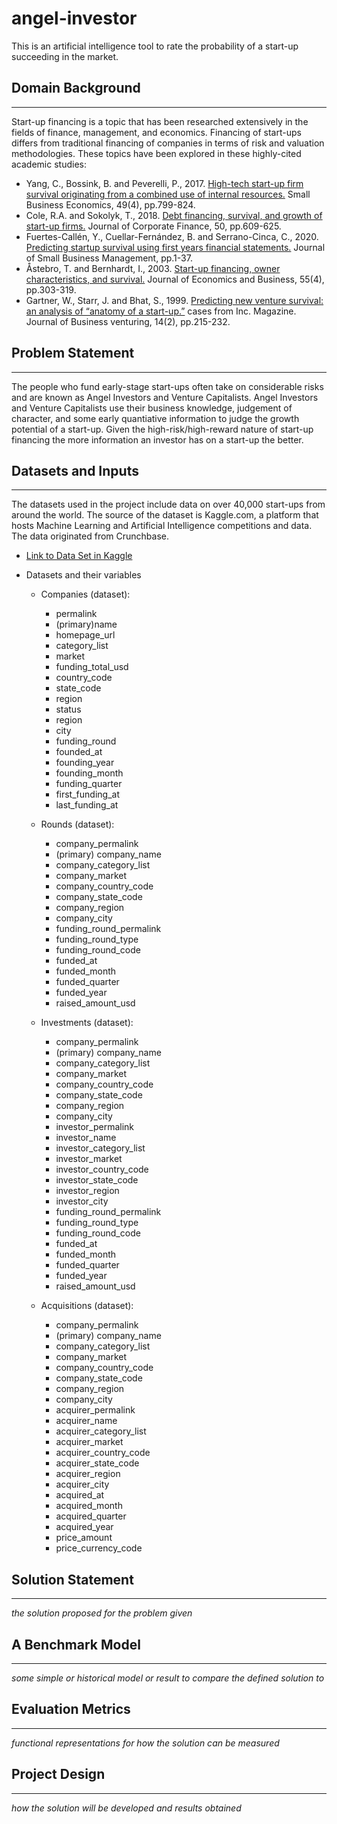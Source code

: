 # angel-investor
This is an artificial intelligence tool to rate the probability of a start-up succeeding in the market. 

## Domain Background
---
Start-up financing is a topic that has been researched extensively in the fields of finance, management, and economics. Financing of start-ups differs from traditional financing of companies in terms of risk and valuation methodologies. These topics have been explored in these highly-cited academic studies: 

* Yang, C., Bossink, B. and Peverelli, P., 2017. [High-tech start-up firm survival originating from a combined use of internal resources.](https://personal.vu.nl/p.j.peverelli/ChunBossinkPeverelli.pdf) Small Business Economics, 49(4), pp.799-824.
* Cole, R.A. and Sokolyk, T., 2018. [Debt financing, survival, and growth of start-up firms.](https://rebelcole.com/PDF/Cole-Sokolyk.JCF.2017.pdf) Journal of Corporate Finance, 50, pp.609-625.
* Fuertes-Callén, Y., Cuellar-Fernández, B. and Serrano-Cinca, C., 2020. [Predicting startup survival using first years financial statements.](https://www.researchgate.net/profile/Carlos-Serrano-Cinca/publication/343566221_Predicting_startup_survival_using_first_years_financial_statements/links/6024f89f92851c4ed5639c6a/Predicting-startup-survival-using-first-years-financial-statements.pdf) Journal of Small Business Management, pp.1-37.
* Åstebro, T. and Bernhardt, I., 2003. [Start-up financing, owner characteristics, and survival.](https://d1wqtxts1xzle7.cloudfront.net/49879491/TM___JK_Start-up_Financing_manuscript_2010_11_04.pdf?1477479846=&response-content-disposition=inline%3B+filename%3DStart_up_Financing_in_the_Age_of_Globali.pdf&Expires=1626899842&Signature=cjj9vaq~lLG6Kv8jJr~I43QPyteiNRxrY-rmBGAoF5u5UjoWUX3HNKwrtCM2xwGTn8JacvO6Jd~BvuN~xdhb6Vq4fbCsKR9HVPnObiAj2DLRceKK3aJ-7uK2CuS9llLYZ666o3EERwRSlzKJk8OUTW5c9JBQ~AWP~DNOjMxylgSon6MHPMCHOktlxhlvRBjcd0g7lHcFUqYq2WO5rXQUwpl8~qgbqeqV-hiLCnxLIsHxDXJx8C2yqu0NW7vIoXeWW0snfEZ-Rw52Z781SWHwJUNo5JQjxzjNfXQ~eqQF1bJRkZh9s34PyG7v~ziwQ3~~gTnMUrHRTkPI0nOWtyOQhg__&Key-Pair-Id=APKAJLOHF5GGSLRBV4ZA) Journal of Economics and Business, 55(4), pp.303-319.
* Gartner, W., Starr, J. and Bhat, S., 1999. [Predicting new venture survival: an analysis of “anatomy of a start-up.”](https://www.sciencedirect.com/science/article/pii/S0883902697000633) cases from Inc. Magazine. Journal of Business venturing, 14(2), pp.215-232.


## Problem Statement
---
The people who fund early-stage start-ups often take on considerable risks and are known as Angel Investors and Venture Capitalists. Angel Investors and Venture Capitalists use their business knowledge, judgement of character, and some early quantiative information to judge the growth potential of a start-up. Given the high-risk/high-reward nature of start-up financing the more information an investor has on a start-up the better.   

## Datasets and Inputs
---
The datasets used in the project include data on over 40,000 start-ups from around the world. The source of the dataset is Kaggle.com, a platform that hosts Machine Learning and Artificial Intelligence competitions and data. The data originated from Crunchbase. 

* [Link to Data Set in Kaggle](https://www.kaggle.com/arindam235/startup-investments-crunchbase)

* Datasets and their variables

     * Companies (dataset):
       * permalink
       * (primary)name
       * homepage_url
       * category_list
       * market
       * funding_total_usd
       * country_code
       * state_code
       * region
       * status
       * region
       * city
       * funding_round
       * founded_at
       * founding_year
       * founding_month
       * funding_quarter
       * first_funding_at
       * last_funding_at
       
     * Rounds (dataset):
       * company_permalink
       * (primary) company_name
       * company_category_list
       * company_market
       * company_country_code
       * company_state_code
       * company_region
       * company_city
       * funding_round_permalink
       * funding_round_type
       * funding_round_code
       * funded_at
       * funded_month
       * funded_quarter
       * funded_year
       * raised_amount_usd
      
     * Investments (dataset):
       * company_permalink
       * (primary) company_name
       * company_category_list
       * company_market
       * company_country_code
       * company_state_code
       * company_region
       * company_city
       * investor_permalink
       * investor_name
       * investor_category_list
       * investor_market
       * investor_country_code
       * investor_state_code
       * investor_region
       * investor_city
       * funding_round_permalink
       * funding_round_type
       * funding_round_code
       * funded_at
       * funded_month
       * funded_quarter
       * funded_year
       * raised_amount_usd

    * Acquisitions (dataset):
       * company_permalink
       * (primary) company_name
       * company_category_list
       * company_market
       * company_country_code
       * company_state_code
       * company_region
       * company_city
       * acquirer_permalink
       * acquirer_name
       * acquirer_category_list
       * acquirer_market
       * acquirer_country_code
       * acquirer_state_code
       * acquirer_region
       * acquirer_city
       * acquired_at
       * acquired_month
       * acquired_quarter
       * acquired_year
       * price_amount
       * price_currency_code

 
       




## Solution Statement
---
*the solution proposed for the problem given*

## A Benchmark Model
---
*some simple or historical model or result to compare the defined solution to*

## Evaluation Metrics
---
*functional representations for how the solution can be measured*

## Project Design
---
*how the solution will be developed and results obtained*

